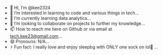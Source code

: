 - 👋 Hi, I’m @kee2324
- 👀 I’m interested in learning to code and various things in tech...
- 🌱 I’m currently learning data analytics...
- 💞️ I’m looking to collaborate on projects to further my knowledge...
- 📫 How to reach me here on Github or via email at tech.kee23@gmail.com...
- 😄 Pronouns: N/A...
- ⚡ Fun fact: I really love and enjoy sleepbg with ONLY one sock on lol🤣 ...

<!---
kee2324/kee2324 is a ✨ special ✨ repository because its `README.md` (this file) appears on your GitHub profile.
You can click the Preview link to take a look at your changes.
--->
